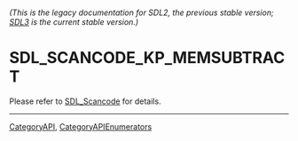 ###### (This is the legacy documentation for SDL2, the previous stable version; [SDL3](https://wiki.libsdl.org/SDL3/) is the current stable version.)
# SDL_SCANCODE_KP_MEMSUBTRACT

Please refer to [SDL_Scancode](SDL_Scancode) for details.

----
[CategoryAPI](CategoryAPI), [CategoryAPIEnumerators](CategoryAPIEnumerators)


